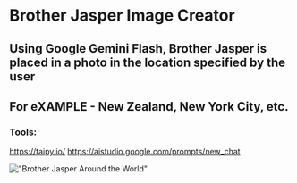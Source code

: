 # Brother Jasper Image Creator 

## Using Google Gemini Flash, Brother Jasper is placed in a photo in the location specified by the user
## For eXAMPLE - New Zealand, New York City, etc.

### Tools:
https://taipy.io/
https://aistudio.google.com/prompts/new_chat

!["Brother Jasper Around the World"](BrotherJ.PNG)


